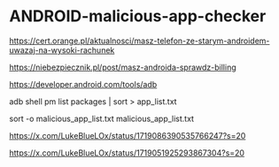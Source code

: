 # ANDROID-malicious-app-checker

https://cert.orange.pl/aktualnosci/masz-telefon-ze-starym-androidem-uwazaj-na-wysoki-rachunek

https://niebezpiecznik.pl/post/masz-androida-sprawdz-billing

https://developer.android.com/tools/adb

adb shell pm list packages | sort > app_list.txt

sort -o malicious_app_list.txt malicious_app_list.txt

https://x.com/LukeBlueLOx/status/1719086390535766247?s=20

https://x.com/LukeBlueLOx/status/1719051925293867304?s=20

